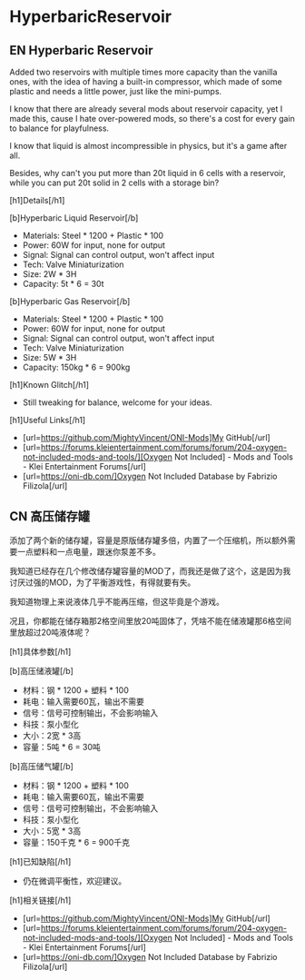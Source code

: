 # HyperbaricReservoir

## EN Hyperbaric Reservoir

Added two reservoirs with multiple times more capacity than the vanilla ones, with the idea of having a built-in compressor, which made of some plastic and needs a little power, just like the mini-pumps.

I know that there are already several mods about reservoir capacity, yet I made this, cause I hate over-powered mods, so there's a cost for every gain to balance for playfulness.

I know that liquid is almost incompressible in physics, but it's a game after all.

Besides, why can't you put more than 20t liquid in 6 cells with a reservoir, while you can put 20t solid in 2 cells with a storage bin?

[h1]Details[/h1]

[b]Hyperbaric Liquid Reservoir[/b]

- Materials: Steel * 1200 + Plastic * 100
- Power: 60W for input, none for output
- Signal: Signal can control output, won't affect input 
- Tech: Valve Miniaturization
- Size: 2W * 3H
- Capacity: 5t * 6 = 30t

[b]Hyperbaric Gas Reservoir[/b]

- Materials: Steel * 1200 + Plastic * 100
- Power: 60W for input, none for output
- Signal: Signal can control output, won't affect input 
- Tech: Valve Miniaturization
- Size: 5W * 3H
- Capacity: 150kg * 6 = 900kg

[h1]Known Glitch[/h1]

- Still tweaking for balance, welcome for your ideas.

[h1]Useful Links[/h1]

- [url=https://github.com/MightyVincent/ONI-Mods]My GitHub[/url]
- [url=https://forums.kleientertainment.com/forums/forum/204-oxygen-not-included-mods-and-tools/][Oxygen Not Included] - Mods and Tools - Klei Entertainment Forums[/url]
- [url=https://oni-db.com/]Oxygen Not Included Database by Fabrizio Filizola[/url]

## CN 高压储存罐

添加了两个新的储存罐，容量是原版储存罐多倍，内置了一个压缩机，所以额外需要一点塑料和一点电量，跟迷你泵差不多。

我知道已经存在几个修改储存罐容量的MOD了，而我还是做了这个，这是因为我讨厌过强的MOD，为了平衡游戏性，有得就要有失。

我知道物理上来说液体几乎不能再压缩，但这毕竟是个游戏。

况且，你都能在储存箱那2格空间里放20吨固体了，凭啥不能在储液罐那6格空间里放超过20吨液体呢？

[h1]具体参数[/h1]

[b]高压储液罐[/b]

- 材料：钢 * 1200 + 塑料 * 100
- 耗电：输入需要60瓦，输出不需要
- 信号：信号可控制输出，不会影响输入
- 科技：泵小型化
- 大小：2宽 * 3高
- 容量：5吨 * 6 = 30吨

[b]高压储气罐[/b]

- 材料：钢 * 1200 + 塑料 * 100
- 耗电：输入需要60瓦，输出不需要
- 信号：信号可控制输出，不会影响输入
- 科技：泵小型化
- 大小：5宽 * 3高
- 容量：150千克 * 6 = 900千克

[h1]已知缺陷[/h1]

- 仍在微调平衡性，欢迎建议。

[h1]相关链接[/h1]

- [url=https://github.com/MightyVincent/ONI-Mods]My GitHub[/url]
- [url=https://forums.kleientertainment.com/forums/forum/204-oxygen-not-included-mods-and-tools/][Oxygen Not Included] - Mods and Tools - Klei Entertainment Forums[/url]
- [url=https://oni-db.com/]Oxygen Not Included Database by Fabrizio Filizola[/url]
